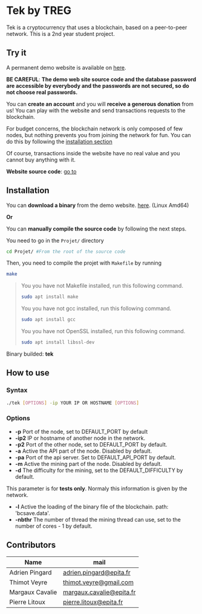 # Tek by TREG

Tek is a cryptocurrency that uses a blockchain, based on a peer-to-peer network.
This is a 2nd year student project.

## Try it

A permanent demo website is available on [here](http://tek.ollopa.fr:7000/).

****BE CAREFUL****: **The demo web site source code and the database password are accessible by everybody and the passwords are not secured, so do not choose  real passwords.**

You can **create an account** and you will **receive a generous donation** from us!
You can play with the website and send transactions requests to the blockchain.

For budget concerns, the blockchain network is only composed of few nodes, but nothing prevents you from joining the network for fun. You can do this by following the [installation section](#Installation)

Of course, transactions inside the website have no real value and you cannot buy anything with it.

**Website source code**: [go to](https://github.com/TREGS4/Tek_webdemo)

## Installation

You can **download a binary** from the demo website. [here](http://tek.ollopa.fr:7000/). (Linux Amd64)

**Or**

You can **manually compile the source code** by following the next steps.

You need to go in the `Projet/` directory
```sh
cd Projet/ #From the root of the source code
```
Then, you need to compile the projet with `Makefile` by running
```sh
make
```

>You you have not Makefile installed, run this following command.
>```sh
>sudo apt install make
>```
>You you have not gcc installed, run this following command.
>```sh
>sudo apt install gcc
>```
>You you have not OpenSSL installed, run this following command.
>```sh
>sudo apt install libssl-dev
>```

Binary builded: **tek**

## How to use

### Syntax 
```sh
./tek [OPTIONS] -ip YOUR IP OR HOSTNAME [OPTIONS]
```
### Options
-  **-p**		Port of the node, set to DEFAULT_PORT by default
-  **-ip2** 		IP or hostname of another node in the network.
-  **-p2** 		Port of the other node, set to DEFAULT_PORT by default.
-  **-a** 		Active the API part of the node. Disabled by default.
-  **-pa**      Port of the api server. Set to DEFAULT_API_PORT by default.
-  **-m** 		Active the mining part of the node. Disabled by default.
-  **-d** 		The difficulty for the mining, set to the DEFAULT_DIFFICULTY by default.

This parameter is for **tests only**. Normaly this information is given by the network.
-  **-l**		Active the loading of the binary file of the blockchain. path: 'bcsave.data'.
-  **-nbthr**	The number of thread the mining thread can use, set to the number of cores - 1 by default.




## Contributors
|   Name          |        mail              |
|-----------------|--------------------------|
| Adrien Pingard  | adrien.pingard@epita.fr  |
| Thimot Veyre    | thimot.veyre@gmail.com   |
| Margaux Cavalie | margaux.cavalie@epita.fr |
| Pierre Litoux   | pierre.litoux@epita.fr   |
